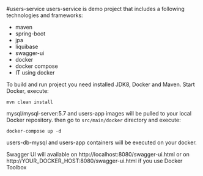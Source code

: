 #users-service
users-service is demo project that includes a following technologies and frameworks:
* maven
* spring-boot
* jpa
* liquibase
* swagger-ui
* docker
* docker compose
* IT using docker


To build and run project you need installed JDK8, Docker and Maven. Start Docker, execute:
    
    mvn clean install

mysql/mysql-server:5.7 and users-app images will be pulled to your local Docker repository. 
then go to  `src/main/docker` directory and execute: 

    docker-compose up -d
    
users-db-mysql and users-app containers will be executed on your docker.

Swagger UI will available on http://localhost:8080/swagger-ui.html or on http://YOUR_DOCKER_HOST:8080/swagger-ui.html if you use Docker Toolbox 
    
